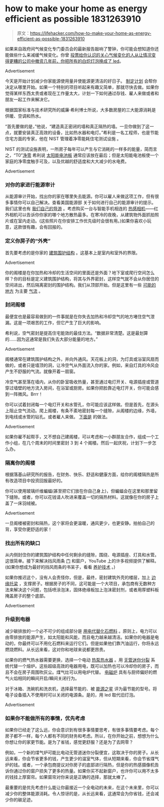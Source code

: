 # how to make your home as energy efficient as possible 1831263910

> 原文：<https://lifehacker.com/how-to-make-your-home-as-energy-efficient-as-possible-1831263910>

如果来自政府间气候变化专门委员会的最新报告敲响了警钟，你可能会想知道你还能做些什么来减缓气候变化。你曾 [投票给你认识的关心气候变化的人](https://lifehacker.com/how-to-demand-action-on-climate-change-1829783214)[从让情况变得更糟的公司中撤资](https://twocents.lifehacker.com/how-to-divest-from-the-companies-killing-the-environmen-1829625706)[几年前，你把所有的白炽灯泡换成了 led](https://lifehacker.com/how-to-pick-the-best-light-bulbs-for-every-room-in-your-1713809049)。

<label class="bxm4mm-13 juykRM">Advertisement</label>

今天是开始计划减少你家能源使用量并使能源更清洁的好日子。 [制定计划](https://rmi.org/blog_2013_01_11_this_old_house_making_old_homes_energy_efficient/) 会帮你决定从哪里开始。如果一个特别的项目听起来有趣又简单，那就尽快去做。如果你觉得某样东西太贵或者现在工作量太大，计划一下如何通过存钱、雇人来做或者和朋友一起工作来解决它。

根据国家标准与技术研究所的威廉·希利博士所说，大多数房屋的三大能源消耗是供暖、空调和热水。

“首先要做的是，”他说，“建造真正密闭的墙和真正隔热的墙。一旦你做到了这一点，就要安装真正高效的设备，比如热水器和电灯。”希利是一名工程师，也是节能住宅方面的专家，他在 NIST 管理着净零能耗住宅测试设施 。

NIST 的测试设施表明，一所房子每年可以产生与它消耗的一样多的能量，简而言之，“T0”[净零](https://www.youtube.com/watch?v=xSzu83fyQaQ&feature=youtu.be) 希利说 [太阳能电池板](https://lifehacker.com/how-to-decide-whether-to-install-solar-panels-for-your-1719858560) 通常应该放在最后；但是太阳能电池板使一个家庭的净零度触手可及，以及优越的舒适度和大大减少的水电费。

<label class="bxm4mm-13 juykRM">Advertisement</label>

### 对你的家进行能源审计

从能源审计开始，找出你的家在哪里失去能源。你可以雇人来做这项工作，但有很多事情你可以自己解决。查看美国能源部 关于如何进行自己的能源审计的提示。我们这里也有 [我们自己的导游](https://lifehacker.com/how-to-do-your-own-home-energy-audit-and-save-money-eac-1682230679) 。考虑购买一台与智能手机相连的 [热感相机](https://www.thermal.com/compact-series.html)——红外相机可以告诉你你家的哪个地方散热最多。在寒冷的夜晚，从建筑物外面抓拍照片或在室内走动。(这些照片在你安排工作优先级时会很有用。)如果你喜欢小玩意，这款很有趣，会有回报的。

### **定义你房子的“外壳”**

首先要考虑的是你家的 [建筑围护结构](https://silvermancpm.com/construction-term-of-the-week-building-envelope/) 。这基本上是室内和室外的界限。

<label class="bxm4mm-13 juykRM">Advertisement</label>

你的阁楼是在你加热和冷却的生活空间的里面还是外面？地下室或爬行空间怎么样？你的目标是定义建筑围护结构，将其与外界密封，这样空气就不会从你居住的空间进出，然后隔离密封的围护结构。我们从顶部开始。但是这里有一些 [可能的地方](https://www.greenbuildingadvisor.com/article/top-10-air-leaks-in-existing-homes-part-1) 为主要 [气流](http://www.conservationtechnology.com/building_design.html#AirLeakagePathways) 。

### 封闭阁楼

最便宜也是最容易做到的一件事就是在你失去加热和冷却空气的地方堵住空气泄漏。这是一项艰苦的工作，但它产生了巨大的影响。

希利说，空气密封是提高住宅能效的最佳方法。“数据非常清楚。这是最划算的……因为这通常是我们失去大部分能量的地方。”

<label class="bxm4mm-13 juykRM">Advertisement</label>

阁楼通常在建筑围护结构之外，并向外通风。天花板上的洞，为灯具或浴室风扇而做的，或者只是墙顶的洞，让冷空气从外面流入你的家。例如，来自灯具的冷风会产生不舒服的气流。就像开着一扇窗。

冷空气甚至落在墙内，从你的卧室吸收热量，甚至通过电灯开关、电源插座或管道穿过墙壁的地方流入房间，在浴室或厨房。如果你把脸靠近电灯开关，你可能会感到一阵微风。Brrr！

你可以试着封闭每一个电灯开关和水管孔，你可能应该这样做。但是首先，在源头上阻止空气流动。爬上阁楼，有条不紊地密封每一个缝隙，从阁楼的边缘，外墙，到电线或水管的钻孔。或者雇人来做。 [下面是](https://www.greenbuildingadvisor.com/article/air-sealing-an-attic) 的做法。

<label class="bxm4mm-13 juykRM">Advertisement</label>

如果你雇不起帮手，又不想自己建阁楼，可以考虑和一小群朋友合作，组成一个工作小组，在几个周末的时间里密封 3 到 4 个阁楼。然后一起庆祝，计划下一步怎么办。

### 隔离你的阁楼

根据落基山研究所的报告，在财务、快乐、舒适和健康方面，给你的阁楼隔热是所有改造项目中投资回报最好的。

你可以使用玻璃纤维蝙蝠(甚至把它们放在你自己身上)，但蝙蝠会在这里和那里留下缝隙。或者，你可以花钱请人吹进来覆盖一切的隔热材料。这就像在你的房子上盖了一床羽绒被。

<label class="bxm4mm-13 juykRM">Advertisement</label>

一旦阁楼被密封和隔热，这个家将会更温暖，通风更少，也更安静。拍拍自己的背，享受你更舒适的家！

### **找出所有的缺口**

从内侧封住你的建筑围护结构中任何剩余的缝隙，围绕、电源插座、灯具和水管。这很简单。接下来解决挡风雨条 [门](https://www.youtube.com/watch?v=-qEmEi2jMbk) 和窗户，YouTube 上的许多视频提供了解释。(如果你想成为最好的挡风雨条的书呆子，看看 [养护技术](http://conservationtechnology.com/building_weatherseals.html) 。)

如果你推迟这个，没有人会责怪你，但是，最终，密封建筑外壳的楼层，加上 [边缘托梁](https://www.finehomebuilding.com/2012/01/19/air-sealing-a-basement) ，支撑房子。根据房子的不同，这可能是一个大项目，承包商有无数种方法来解决这个问题，包括喷涂泡沫，固体绝缘板加上泡沫密封剂，或者用厚塑料板掩盖房子的整个底部。

<label class="bxm4mm-13 juykRM">Advertisement</label>

### 升级到电器

减少碳排放的一个必不可少的组成部分是 [用电代替化石燃料](https://www.marketplace.org/2017/10/17/economy/natural-gas) 。原则上，电力可以由零排放的能源产生，如太阳能和风能，而且电力越来越清洁。如果你的电器是电动的，你最终可以不用化石燃料来运行它们。但是如果他们靠汽油运行，你将永远燃烧燃料。从长远来看，这对你和地球来说都更昂贵。

如果你的燃气热水器需要更换，选择一个电动 [热泵热水器](https://www.energy.gov/energysaver/water-heating/heat-pump-water-heaters) 。用 [无管迷你分裂](http://www.fujitsugeneral.com/us/residential/what-is-a-mini-split.html) 系统代替一个熔炉。这些超级高效的电器用电，既可以加热也可以冷却你的房子，而且不会在房子周围吹灰尘。煤气灶可以用电炉代替。 [电磁炉](https://www.consumerreports.org/electric-induction-ranges/pros-and-cons-of-induction-cooktops-and-ranges/) 具有与厨师偏好的燃气火焰相同的瞬间开启/瞬间关闭行为。

对于冰箱、洗碗机和洗衣机，选择最节能的、被 [能源之星](https://www.energystar.gov) 评为最节能的型号。将电子设备插入不使用时可以关闭的电源条。是的，用 led 取代旧灯泡。

<label class="bxm4mm-13 juykRM">Advertisement</label>

### **如果你不能做所有的事情，优先考虑**

如果你已经走了这么远，你会意识到有很多事情要思考，有很多事情要考虑。每个房子都不一样，每个人都有不同的财务和考虑。所以，在你开始之前，想想为什么你想让你的家更节能。是为了省钱，感觉更舒服？还是为了去网零？

例如，一个新的煤气炉可能比电动无管道迷你分裂便宜，这取决于你的房子。从长远来看，你会节省更多的钱，产生更少的温室气体，但从短期来看，你会节省煤气炉的钱。或者，一个承包商提议对你房子的底部进行隔热，但是你的热感摄像机告诉你通过你的窗户损失了更多的热量。如果你买不起新窗户，也许你可以用不太多的钱挂上厚窗帘。如果窗帘对你来说是正确的选择，那就太棒了。

最重要的是优先考虑什么能让你最接近一个全电动的未来，在这个未来里，你可以减少你的整体能源消耗。令人惊讶的是，从长远来看，这通常会为你省钱，还会减少你的碳足迹。